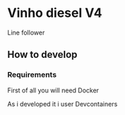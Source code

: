 # Vinho diesel V4

Line follower

## How to develop

### Requirements

First of all you will need Docker

As i developed it i user Devcontainers
